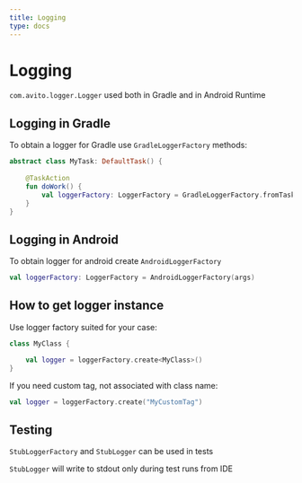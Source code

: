 ```yaml
---
title: Logging
type: docs
---
```


# Logging

`com.avito.logger.Logger` used both in Gradle and in Android Runtime

## Logging in Gradle

To obtain a logger for Gradle use `GradleLoggerFactory` methods:

```kotlin
abstract class MyTask: DefaultTask() {
    
    @TaskAction
    fun doWork() {
        val loggerFactory: LoggerFactory = GradleLoggerFactory.fromTask(this)
    }
}
```

## Logging in Android 

To obtain logger for android create `AndroidLoggerFactory`

```kotlin
val loggerFactory: LoggerFactory = AndroidLoggerFactory(args)
```

## How to get logger instance

Use logger factory suited for your case:

```kotlin
class MyClass {

    val logger = loggerFactory.create<MyClass>()
}
```

If you need custom tag, not associated with class name:

```kotlin
val logger = loggerFactory.create("MyCustomTag")
```

## Testing

`StubLoggerFactory` and `StubLogger` can be used in tests

`StubLogger` will write to stdout only during test runs from IDE
